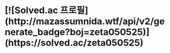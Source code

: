 <h1> [![Solved.ac
프로필](http://mazassumnida.wtf/api/v2/generate_badge?boj=zeta050525)](https://solved.ac/zeta050525)
</h1>
